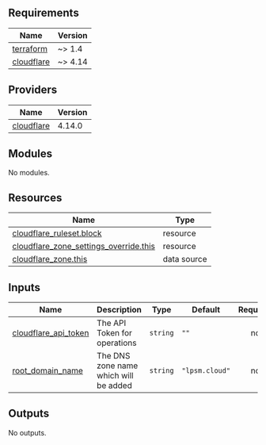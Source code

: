 ## Requirements

| Name | Version |
|------|---------|
| <a name="requirement_terraform"></a> [terraform](#requirement\_terraform) | ~> 1.4 |
| <a name="requirement_cloudflare"></a> [cloudflare](#requirement\_cloudflare) | ~> 4.14 |

## Providers

| Name | Version |
|------|---------|
| <a name="provider_cloudflare"></a> [cloudflare](#provider\_cloudflare) | 4.14.0 |

## Modules

No modules.

## Resources

| Name | Type |
|------|------|
| [cloudflare_ruleset.block](https://registry.terraform.io/providers/cloudflare/cloudflare/latest/docs/resources/ruleset) | resource |
| [cloudflare_zone_settings_override.this](https://registry.terraform.io/providers/cloudflare/cloudflare/latest/docs/resources/zone_settings_override) | resource |
| [cloudflare_zone.this](https://registry.terraform.io/providers/cloudflare/cloudflare/latest/docs/data-sources/zone) | data source |

## Inputs

| Name | Description | Type | Default | Required |
|------|-------------|------|---------|:--------:|
| <a name="input_cloudflare_api_token"></a> [cloudflare\_api\_token](#input\_cloudflare\_api\_token) | The API Token for operations | `string` | `""` | no |
| <a name="input_root_domain_name"></a> [root\_domain\_name](#input\_root\_domain\_name) | The DNS zone name which will be added | `string` | `"lpsm.cloud"` | no |

## Outputs

No outputs.
